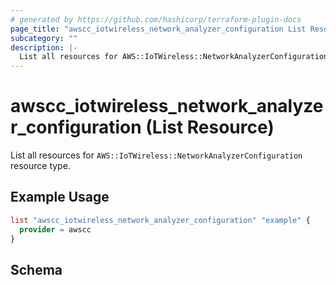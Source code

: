 ```yaml
---
# generated by https://github.com/hashicorp/terraform-plugin-docs
page_title: "awscc_iotwireless_network_analyzer_configuration List Resource - terraform-provider-awscc"
subcategory: ""
description: |-
  List all resources for AWS::IoTWireless::NetworkAnalyzerConfiguration resource type.
---
```


# awscc_iotwireless_network_analyzer_configuration (List Resource)

List all resources for `AWS::IoTWireless::NetworkAnalyzerConfiguration` resource type.

## Example Usage

```terraform
list "awscc_iotwireless_network_analyzer_configuration" "example" {
  provider = awscc
}
```

<!-- schema generated by tfplugindocs -->
## Schema
